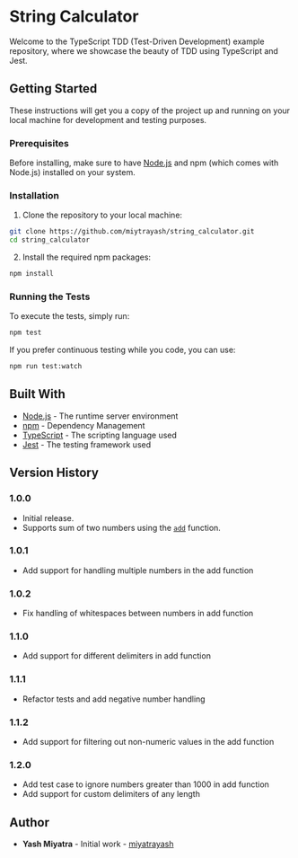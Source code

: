 # String Calculator

Welcome to the TypeScript TDD (Test-Driven Development) example repository, where we showcase the beauty of TDD using TypeScript and Jest.

## Getting Started

These instructions will get you a copy of the project up and running on your local machine for development and testing purposes.

### Prerequisites

Before installing, make sure to have [Node.js](https://nodejs.org/en/) and npm (which comes with Node.js) installed on your system.

### Installation

1. Clone the repository to your local machine:

```bash
git clone https://github.com/miytrayash/string_calculator.git
cd string_calculator
```

2. Install the required npm packages:

```bash
npm install
```

### Running the Tests

To execute the tests, simply run:

```bash
npm test
```

If you prefer continuous testing while you code, you can use:

```bash
npm run test:watch
```

## Built With

-   [Node.js](https://nodejs.org/) - The runtime server environment
-   [npm](https://www.npmjs.com/) - Dependency Management
-   [TypeScript](https://www.typescriptlang.org/) - The scripting language used
-   [Jest](https://jestjs.io/) - The testing framework used

## Version History

### 1.0.0

-   Initial release.
-   Supports sum of two numbers using the [`add`](./calculator.ts) function.

### 1.0.1

-   Add support for handling multiple numbers in the add function

### 1.0.2

-   Fix handling of whitespaces between numbers in add function

### 1.1.0

-   Add support for different delimiters in add function

### 1.1.1

-   Refactor tests and add negative number handling

### 1.1.2

-   Add support for filtering out non-numeric values in the add function

### 1.2.0

-   Add test case to ignore numbers greater than 1000 in add function
-   Add support for custom delimiters of any length

## Author

-   **Yash Miyatra** - Initial work - [miyatrayash](https://github.com/miyatrayash)
